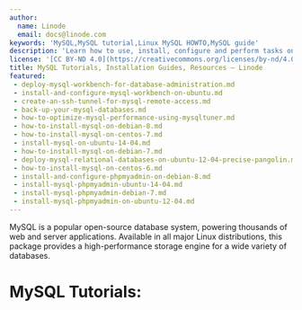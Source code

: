 ```yaml
---
author:
  name: Linode
  email: docs@linode.com
keywords: 'MySQL,MySQL tutorial,Linux MySQL HOWTO,MySQL guide'
description: 'Learn how to use, install, configure and perform tasks on database-management platform MySQL in these tutorials.'
license: '[CC BY-ND 4.0](https://creativecommons.org/licenses/by-nd/4.0)'
title: MySQL Tutorials, Installation Guides, Resources – Linode
featured:
 - deploy-mysql-workbench-for-database-administration.md
 - install-and-configure-mysql-workbench-on-ubuntu.md 
 - create-an-ssh-tunnel-for-mysql-remote-access.md
 - back-up-your-mysql-databases.md
 - how-to-optimize-mysql-performance-using-mysqltuner.md
 - how-to-install-mysql-on-debian-8.md
 - how-to-install-mysql-on-centos-7.md
 - install-mysql-on-ubuntu-14-04.md
 - how-to-install-mysql-on-debian-7.md
 - deploy-mysql-relational-databases-on-ubuntu-12-04-precise-pangolin.md
 - how-to-install-mysql-on-centos-6.md
 - install-and-configure-phpmyadmin-on-debian-8.md
 - install-mysql-phpmyadmin-ubuntu-14-04.md
 - install-mysql-phpmyadmin-debian-7.md
 - install-mysql-phpmyadmin-on-ubuntu-12-04.md
---
```


MySQL is a popular open-source database system, powering thousands of web and server applications. Available in all major Linux distributions, this package provides a high-performance storage engine for a wide variety of databases.

# MySQL Tutorials:
